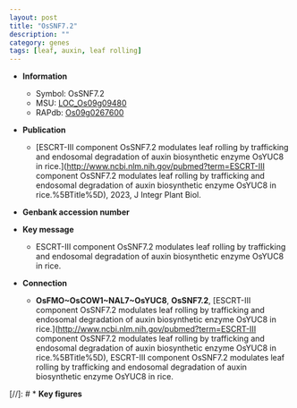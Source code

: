 ```yaml
---
layout: post
title: "OsSNF7.2"
description: ""
category: genes
tags: [leaf, auxin, leaf rolling]
---
```


* **Information**  
    + Symbol: OsSNF7.2  
    + MSU: [LOC_Os09g09480](http://rice.uga.edu/cgi-bin/ORF_infopage.cgi?orf=LOC_Os09g09480)  
    + RAPdb: [Os09g0267600](http://rapdb.dna.affrc.go.jp/viewer/gbrowse_details/irgsp1?name=Os09g0267600)  

* **Publication**  
    + [ESCRT-III component OsSNF7.2 modulates leaf rolling by trafficking and endosomal degradation of auxin biosynthetic enzyme OsYUC8 in rice.](http://www.ncbi.nlm.nih.gov/pubmed?term=ESCRT-III component OsSNF7.2 modulates leaf rolling by trafficking and endosomal degradation of auxin biosynthetic enzyme OsYUC8 in rice.%5BTitle%5D), 2023, J Integr Plant Biol.

* **Genbank accession number**  

* **Key message**  
    + ESCRT-III component OsSNF7.2 modulates leaf rolling by trafficking and endosomal degradation of auxin biosynthetic enzyme OsYUC8 in rice.

* **Connection**  
    + __OsFMO~OsCOW1~NAL7~OsYUC8__, __OsSNF7.2__, [ESCRT-III component OsSNF7.2 modulates leaf rolling by trafficking and endosomal degradation of auxin biosynthetic enzyme OsYUC8 in rice.](http://www.ncbi.nlm.nih.gov/pubmed?term=ESCRT-III component OsSNF7.2 modulates leaf rolling by trafficking and endosomal degradation of auxin biosynthetic enzyme OsYUC8 in rice.%5BTitle%5D), ESCRT-III component OsSNF7.2 modulates leaf rolling by trafficking and endosomal degradation of auxin biosynthetic enzyme OsYUC8 in rice.

[//]: # * **Key figures**  


